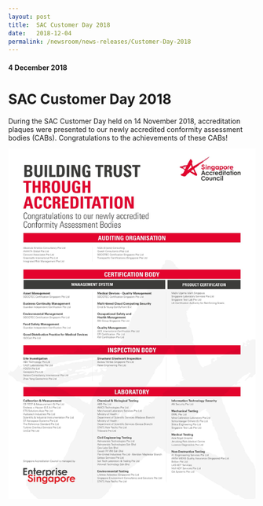 ```yaml
---
layout: post
title:  SAC Customer Day 2018
date:   2018-12-04
permalink: /newsroom/news-releases/Customer-Day-2018
---
```


#### 4 December 2018
# **SAC Customer Day 2018**

During the SAC Customer Day held on 14 November 2018, accreditation plaques were presented to our newly accredited conformity assessment bodies (CABs). Congratulations to the achievements of these CABs!

![NewlyAccreditedCABs2018](/images/NewlyAccreditedCABs2018.jpg)

